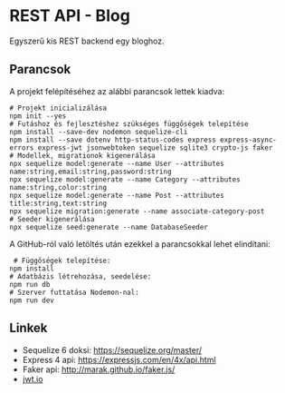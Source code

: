 # REST API - Blog
Egyszerű kis REST backend egy bloghoz.

## Parancsok
A projekt felépítéséhez az alábbi parancsok lettek kiadva:
```shell
# Projekt inicializálása
npm init --yes
# Futáshoz és fejlesztéshez szükséges függőségek telepítése
npm install --save-dev nodemon sequelize-cli
npm install --save dotenv http-status-codes express express-async-errors express-jwt jsonwebtoken sequelize sqlite3 crypto-js faker
# Modellek, migrationok kigenerálása
npx sequelize model:generate --name User --attributes name:string,email:string,password:string
npx sequelize model:generate --name Category --attributes name:string,color:string
npx sequelize model:generate --name Post --attributes title:string,text:string
npx sequelize migration:generate --name associate-category-post
# Seeder kigenerálása
npx sequelize seed:generate --name DatabaseSeeder
```

A GitHub-ról való letöltés után ezekkel a parancsokkal lehet elindítani:
```shell
 # Függőségek telepítése:
npm install
# Adatbázis létrehozása, seedelése:
npm run db
# Szerver futtatása Nodemon-nal:
npm run dev
```

## Linkek
- Sequelize 6 doksi: https://sequelize.org/master/
- Express 4 api: https://expressjs.com/en/4x/api.html
- Faker api: http://marak.github.io/faker.js/
- [jwt.io](https://jwt.io/)
